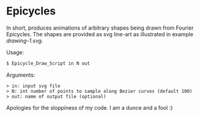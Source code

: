 # Epicycles

In short, produces animations of arbitrary shapes being drawn from Fourier Epicycles.
The shapes are provided as svg line-art as illustrated in example *drawing-1.svg*.

Usage:
```bash
$ Epicycle_Draw_Script in N out
```
Arguments:
```
> in: input svg file
> N: int number of points to sample along Bezier curves (default 100)
> out: name of output file (optional)
```

Apologies for the sloppiness of my code. I am a dunce and a fool :)
